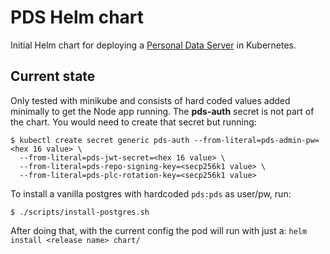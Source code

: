 # PDS Helm chart

Initial Helm chart for deploying a [Personal Data Server](https://github.com/bluesky-social/pds) in Kubernetes.

## Current state

Only tested with minikube and consists of hard coded values added minimally to get the
Node app running. The **pds-auth** secret is not part of the chart. You would need to
create that secret but running:

```
$ kubectl create secret generic pds-auth --from-literal=pds-admin-pw=<hex 16 value> \
  --from-literal=pds-jwt-secret=<hex 16 value> \
  --from-literal=pds-repo-signing-key=<secp256k1 value> \
  --from-literal=pds-plc-rotation-key=<secp256k1 value>
```

To install a vanilla postgres with hardcoded `pds:pds` as user/pw, run:

```
$ ./scripts/install-postgres.sh
```

After doing that, with the current config the pod will run with just a:
`helm install <release name> chart/`
